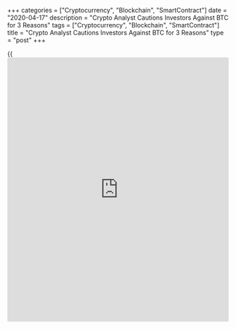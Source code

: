 +++
categories = ["Cryptocurrency", "Blockchain", "SmartContract"]
date = "2020-04-17"
description = "Crypto Analyst Cautions Investors Against BTC for 3 Reasons"
tags = ["Cryptocurrency", "Blockchain", "SmartContract"]
title = "Crypto Analyst Cautions Investors Against BTC for 3 Reasons"
type = "post"
+++

{{<iframe id="large-banner" src="https://www.bounty.group/#slide=11.0" width="100%" height="600" scrolling="no" style="border: 0px solid rgb(216, 221, 230); border-radius: 3px;">}}

Bitcoin is often described as gold 2.0; a superior system of storing and
transferring value. It has seen a rapid increase in market
capitalization since its introduction in 2009, with strong custodial,
exchange, and futures infrastructure. Yet, one cryptocurrency analyst
known as cryptocomicon recently laid out a series of compelling reasons
why one should not invest in Bitcon. The three that stood out most were
limited privacy, centralized mining, and the lack of scalability.

[![Crypto Analyst Cautions Investors Against BTC for 3 Reasons][1]][1]

Up until 2018, governments and various financial bodies criticized the
“anonymous” nature of Bitcoin, stating that it poses a risk to the
global financial system. But, as reported by Cointelegraph, South Korea
recently cracked down on a large-scale sex crime ring earlier this month
through tracking Bitcoin addresses.

One could argue that the lack of privacy measures on the Bitcoin network
has actually improved the image of the dominant cryptocurrency.
Previously the public and governments perceived Bitcoin as the currency
most preferred for use in criminal activities and terrorist financing,
but this view appears to have changed in recent years as sophisticated
[blockchain](https://www.letsplayfx.com/blog/trade-forex-with-bitcoin/) analytics companies who offer crypto transaction tracking
services emerged.

Thus, the lack of privacy can also be viewed as increased transparency
and this could eventually prevent governments from over-regulating
Bitcoin-related companies.

The low scalability of Bitcoin is similar to the “no privacy” argument
in the sense that it can be comprehended in two ways: it can make
transactions expensive when the network reaches its peak, but it can
also encourage second-layer scaling.

Centralized mining is a problem now, but is expected to improve over
time  
According to a report from CoinShares Research, up to 65 percent of the
Bitcoin network hashpower comes from China, a level unseen since 2017.
While the level of mining centralization in China is currently high,
over time it is expected to become more distributed across the world. To
date, large mining centers in China have been able to access cheap
electricity in mountainous regions of the country, operating ASIC miners
at low costs with natural cooling. Consequently, the level of mining
centralization in China reached unprecedented levels in December 2019.

Crypto Analyst Cautions Investors Against Bitcoin for 3 Key Reasons,
CoinTelegraph, Apr 17

_Sou_ rce: [FxPro][2]

   1. /files/downloads/b/f/4/bf4c8e0d2435ab9d41d9fb628c20a0dd_11bca6183798afb60dbea044738ba4e3.png
   2. /geturl/index/97057a996c06f3ca8ed8e34848e7f78130ae3926/